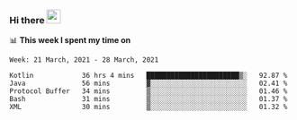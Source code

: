 ### Hi there <a href="https://www.gautamkrishnar.com/"><img src="https://media.giphy.com/media/hvRJCLFzcasrR4ia7z/giphy.gif" width="25px"></a>

📊 **This week I spent my time on**

<!--START_SECTION:waka-->
```text
Week: 21 March, 2021 - 28 March, 2021

Kotlin            36 hrs 4 mins   ███████████████████████▒░   92.87 % 
Java              56 mins         ▓░░░░░░░░░░░░░░░░░░░░░░░░   02.41 % 
Protocol Buffer   34 mins         ▒░░░░░░░░░░░░░░░░░░░░░░░░   01.46 % 
Bash              31 mins         ▒░░░░░░░░░░░░░░░░░░░░░░░░   01.37 % 
XML               30 mins         ▒░░░░░░░░░░░░░░░░░░░░░░░░   01.32 % 
```
<!--END_SECTION:waka-->
